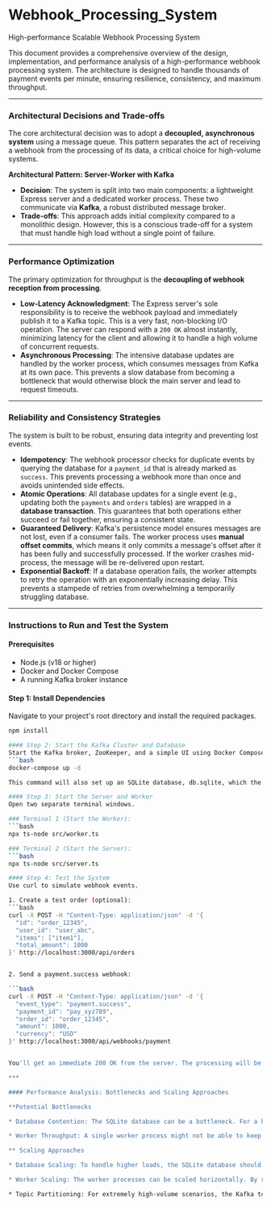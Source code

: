 # Webhook_Processing_System
High-performance Scalable Webhook Processing System

This document provides a comprehensive overview of the design, implementation, and performance analysis of a high-performance webhook processing system. The architecture is designed to handle thousands of payment events per minute, ensuring resilience, consistency, and maximum throughput.

***

### Architectural Decisions and Trade-offs

The core architectural decision was to adopt a **decoupled, asynchronous system** using a message queue. This pattern separates the act of receiving a webhook from the processing of its data, a critical choice for high-volume systems.

**Architectural Pattern: Server-Worker with Kafka**

* **Decision**: The system is split into two main components: a lightweight Express server and a dedicated worker process. These two communicate via **Kafka**, a robust distributed message broker.
* **Trade-offs**: This approach adds initial complexity compared to a monolithic design. However, this is a conscious trade-off for a system that must handle high load without a single point of failure.

***

### Performance Optimization

The primary optimization for throughput is the **decoupling of webhook reception from processing**.

* **Low-Latency Acknowledgment**: The Express server's sole responsibility is to receive the webhook payload and immediately publish it to a Kafka topic. This is a very fast, non-blocking I/O operation. The server can respond with a `200 OK` almost instantly, minimizing latency for the client and allowing it to handle a high volume of concurrent requests.
* **Asynchronous Processing**: The intensive database updates are handled by the worker process, which consumes messages from Kafka at its own pace. This prevents a slow database from becoming a bottleneck that would otherwise block the main server and lead to request timeouts.

***

### Reliability and Consistency Strategies

The system is built to be robust, ensuring data integrity and preventing lost events.

* **Idempotency**: The webhook processor checks for duplicate events by querying the database for a `payment_id` that is already marked as `success`. This prevents processing a webhook more than once and avoids unintended side effects.
* **Atomic Operations**: All database updates for a single event (e.g., updating both the `payments` and `orders` tables) are wrapped in a **database transaction**. This guarantees that both operations either succeed or fail together, ensuring a consistent state.
* **Guaranteed Delivery**: Kafka's persistence model ensures messages are not lost, even if a consumer fails. The worker process uses **manual offset commits**, which means it only commits a message's offset after it has been fully and successfully processed. If the worker crashes mid-process, the message will be re-delivered upon restart.
* **Exponential Backoff**: If a database operation fails, the worker attempts to retry the operation with an exponentially increasing delay. This prevents a stampede of retries from overwhelming a temporarily struggling database.

***

### Instructions to Run and Test the System

#### Prerequisites
* Node.js (v18 or higher)
* Docker and Docker Compose
* A running Kafka broker instance

#### Step 1: Install Dependencies
Navigate to your project's root directory and install the required packages.
```bash
npm install

#### Step 2: Start the Kafka Cluster and Database
Start the Kafka broker, ZooKeeper, and a simple UI using Docker Compose. A docker-compose.yml file is provided for this purpose.
```bash
docker-compose up -d

This command will also set up an SQLite database, db.sqlite, which the application will use.

#### Step 3: Start the Server and Worker
Open two separate terminal windows.

### Terminal 1 (Start the Worker):
```bash
npx ts-node src/worker.ts

### Terminal 2 (Start the Server):
```bash
npx ts-node src/server.ts

#### Step 4: Test the System
Use curl to simulate webhook events.

1. Create a test order (optional):
```bash
curl -X POST -H "Content-Type: application/json" -d '{
  "id": "order_12345",
  "user_id": "user_abc",
  "items": ["item1"],
  "total_amount": 1000
}' http://localhost:3000/api/orders


2. Send a payment.success webhook:

```bash
curl -X POST -H "Content-Type: application/json" -d '{
  "event_type": "payment.success",
  "payment_id": "pay_xyz789",
  "order_id": "order_12345",
  "amount": 1000,
  "currency": "USD"
}' http://localhost:3000/api/webhooks/payment


You'll get an immediate 200 OK from the server. The processing will be handled by the worker in the background, which will update the database.

***

#### Performance Analysis: Bottlenecks and Scaling Approaches

**Potential Bottlenecks

* Database Contention: The SQLite database can be a bottleneck. For a high-concurrency production environment, a database like PostgreSQL or CockroachDB would be better suited to handle parallel transactions.

* Worker Throughput: A single worker process might not be able to keep up with the rate of incoming messages, causing the Kafka topic to back up.

** Scaling Approaches

* Database Scaling: To handle higher loads, the SQLite database should be replaced with a scalable, high-concurrency database like PostgreSQL or a distributed database.

* Worker Scaling: The worker processes can be scaled horizontally. By running multiple instances of worker.ts as part of the same consumer group, the workload is automatically distributed by Kafka, increasing the system's processing capacity.

* Topic Partitioning: For extremely high-volume scenarios, the Kafka topic can be partitioned to allow for even greater parallelism.